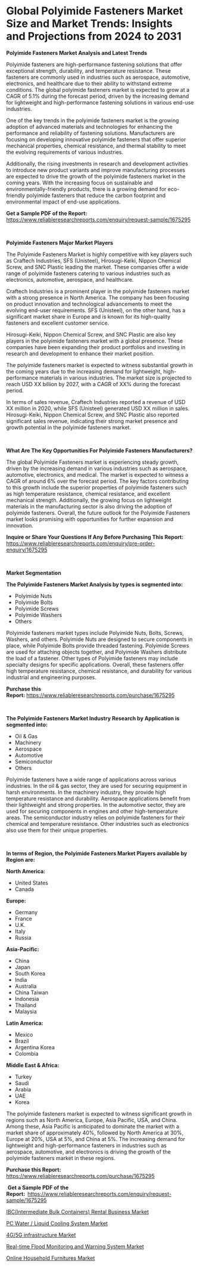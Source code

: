 <p><h1>Global Polyimide Fasteners Market Size and Market Trends: Insights and Projections from 2024 to 2031</h1></p><p><strong>Polyimide Fasteners Market Analysis and Latest Trends</strong></p>
<p><p>Polyimide fasteners are high-performance fastening solutions that offer exceptional strength, durability, and temperature resistance. These fasteners are commonly used in industries such as aerospace, automotive, electronics, and healthcare due to their ability to withstand extreme conditions. The global polyimide fasteners market is expected to grow at a CAGR of 5.1% during the forecast period, driven by the increasing demand for lightweight and high-performance fastening solutions in various end-use industries.</p><p>One of the key trends in the polyimide fasteners market is the growing adoption of advanced materials and technologies for enhancing the performance and reliability of fastening solutions. Manufacturers are focusing on developing innovative polyimide fasteners that offer superior mechanical properties, chemical resistance, and thermal stability to meet the evolving requirements of various industries.</p><p>Additionally, the rising investments in research and development activities to introduce new product variants and improve manufacturing processes are expected to drive the growth of the polyimide fasteners market in the coming years. With the increasing focus on sustainable and environmentally-friendly products, there is a growing demand for eco-friendly polyimide fasteners that reduce the carbon footprint and environmental impact of end-use applications.</p></p>
<p><strong>Get a Sample PDF of the Report:&nbsp;</strong> <a href="https://www.reliableresearchreports.com/enquiry/request-sample/1675295">https://www.reliableresearchreports.com/enquiry/request-sample/1675295</a></p>
<p>&nbsp;</p>
<p><strong>Polyimide Fasteners Major Market Players</strong></p>
<p><p>The Polyimide Fasteners Market is highly competitive with key players such as Craftech Industries, SFS (Unisteel), Hirosugi-Keiki, Nippon Chemical Screw, and SNC Plastic leading the market. These companies offer a wide range of polyimide fasteners catering to various industries such as electronics, automotive, aerospace, and healthcare.</p><p>Craftech Industries is a prominent player in the polyimide fasteners market with a strong presence in North America. The company has been focusing on product innovation and technological advancements to meet the evolving end-user requirements. SFS (Unisteel), on the other hand, has a significant market share in Europe and is known for its high-quality fasteners and excellent customer service.</p><p>Hirosugi-Keiki, Nippon Chemical Screw, and SNC Plastic are also key players in the polyimide fasteners market with a global presence. These companies have been expanding their product portfolios and investing in research and development to enhance their market position.</p><p>The polyimide fasteners market is expected to witness substantial growth in the coming years due to the increasing demand for lightweight, high-performance materials in various industries. The market size is projected to reach USD XX billion by 2027, with a CAGR of XX% during the forecast period.</p><p>In terms of sales revenue, Craftech Industries reported a revenue of USD XX million in 2020, while SFS (Unisteel) generated USD XX million in sales. Hirosugi-Keiki, Nippon Chemical Screw, and SNC Plastic also reported significant sales revenue, indicating their strong market presence and growth potential in the polyimide fasteners market.</p></p>
<p>&nbsp;</p>
<p><strong>What Are The Key Opportunities For Polyimide Fasteners Manufacturers?</strong></p>
<p><p>The global Polyimide Fasteners market is experiencing steady growth, driven by the increasing demand in various industries such as aerospace, automotive, electronics, and medical. The market is expected to witness a CAGR of around 6% over the forecast period. The key factors contributing to this growth include the superior properties of polyimide fasteners such as high temperature resistance, chemical resistance, and excellent mechanical strength. Additionally, the growing focus on lightweight materials in the manufacturing sector is also driving the adoption of polyimide fasteners. Overall, the future outlook for the Polyimide Fasteners market looks promising with opportunities for further expansion and innovation.</p></p>
<p><strong>Inquire or Share Your Questions If Any Before Purchasing This Report:</strong> <a href="https://www.reliableresearchreports.com/enquiry/pre-order-enquiry/1675295">https://www.reliableresearchreports.com/enquiry/pre-order-enquiry/1675295</a></p>
<p>&nbsp;</p>
<p><strong>Market Segmentation</strong></p>
<p><strong>The Polyimide Fasteners Market Analysis by types is segmented into:</strong></p>
<p><ul><li>Polyimide Nuts</li><li>Polyimide Bolts</li><li>Polyimide Screws</li><li>Polyimide Washers</li><li>Others</li></ul></p>
<p><p>Polyimide fasteners market types include Polyimide Nuts, Bolts, Screws, Washers, and others. Polyimide Nuts are designed to secure components in place, while Polyimide Bolts provide threaded fastening. Polyimide Screws are used for attaching objects together, and Polyimide Washers distribute the load of a fastener. Other types of Polyimide fasteners may include specialty designs for specific applications. Overall, these fasteners offer high temperature resistance, chemical resistance, and durability for various industrial and engineering purposes.</p></p>
<p><strong>Purchase this Report:&nbsp;</strong><a href="https://www.reliableresearchreports.com/purchase/1675295">https://www.reliableresearchreports.com/purchase/1675295</a></p>
<p>&nbsp;</p>
<p><strong>The Polyimide Fasteners Market Industry Research by Application is segmented into:</strong></p>
<p><ul><li>Oil & Gas</li><li>Machinery</li><li>Aerospace</li><li>Automotive</li><li>Semiconductor</li><li>Others</li></ul></p>
<p><p>Polyimide fasteners have a wide range of applications across various industries. In the oil & gas sector, they are used for securing equipment in harsh environments. In the machinery industry, they provide high temperature resistance and durability. Aerospace applications benefit from their lightweight and strong properties. In the automotive sector, they are used for securing components in engines and other high-temperature areas. The semiconductor industry relies on polyimide fasteners for their chemical and temperature resistance. Other industries such as electronics also use them for their unique properties.</p></p>
<p>&nbsp;</p>
<p><strong>In terms of Region, the Polyimide Fasteners Market Players available by Region are:</strong></p>
<p>
    <p> <strong> North America: </strong>
        <ul>
            <li>United States</li>
            <li>Canada</li>
        </ul>
        </p> 
    <p> <strong> Europe: </strong>
        <ul>
            <li>Germany</li>
            <li>France</li>
            <li>U.K.</li>
            <li>Italy</li>
            <li>Russia</li>
        </ul>
        </p> 
    <p> <strong> Asia-Pacific: </strong>
        <ul>
            <li>China</li>
            <li>Japan</li>
            <li>South Korea</li>
            <li>India</li>
            <li>Australia</li>
            <li>China Taiwan</li>
            <li>Indonesia</li>
            <li>Thailand</li>
            <li>Malaysia</li>
        </ul>
        </p> 
    <p> <strong> Latin America: </strong>
        <ul>
            <li>Mexico</li>
            <li>Brazil</li>
            <li>Argentina Korea</li>
            <li>Colombia</li>
        </ul>
        </p> 
    <p> <strong> Middle East & Africa: </strong>
        <ul>
            <li>Turkey</li>
            <li>Saudi</li>
            <li>Arabia</li>
            <li>UAE</li>
            <li>Korea</li>
        </ul>
    </p>
    </p>
<p><p>The polyimide fasteners market is expected to witness significant growth in regions such as North America, Europe, Asia Pacific, USA, and China. Among these, Asia Pacific is anticipated to dominate the market with a market share of approximately 40%, followed by North America at 30%, Europe at 20%, USA at 5%, and China at 5%. The increasing demand for lightweight and high-performance fasteners in industries such as aerospace, automotive, and electronics is driving the growth of the polyimide fasteners market in these regions.</p></p>
<p><strong>Purchase this Report: </strong><a href="https://www.reliableresearchreports.com/purchase/1675295">https://www.reliableresearchreports.com/purchase/1675295</a></p>
<p>&nbsp;<strong>Get a Sample PDF of the Report:&nbsp;&nbsp;</strong><a href="https://www.reliableresearchreports.com/enquiry/request-sample/1675295">https://www.reliableresearchreports.com/enquiry/request-sample/1675295</a></p>
<p><strong></strong></p>
<p><p><a href="https://medium.com/@patriciaknight1961/ibc-intermediate-bulk-containers-rental-business-market-trends-and-market-analysis-forecasted-for-ec2c89954e4c">IBC(Intermediate Bulk Containers) Rental Business Market</a></p><p><a href="https://github.com/bmorecock/Market-Research-Report-List-2/blob/main/pc-water-liquid-cooling-system-market.md">PC Water / Liquid Cooling System Market</a></p><p><a href="https://medium.com/@lisastevens48/4g-5g-infrastructure-market-share-evolution-and-market-growth-trends-2024-2031-5740ab8a090e">4G/5G infrastructure Market</a></p><p><a href="https://medium.com/@patriciaknight1961/real-time-flood-monitoring-and-warning-system-market-analysis-its-cagr-market-segmentation-and-db8d9706f487">Real-time Flood Monitoring and Warning System Market</a></p><p><a href="https://github.com/jsmusil/Market-Research-Report-List-2/blob/main/online-household-furnitures-market.md">Online Household Furnitures Market</a></p></p>